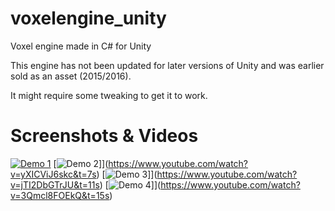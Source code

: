 # voxelengine_unity
Voxel engine made in C# for Unity

This engine has not been updated for later versions of Unity and was earlier sold as an asset (2015/2016).

It might require some tweaking to get it to work.

# Screenshots & Videos
[![Demo 1](https://img.youtube.com/vi/0n6VRMVW9bo/hqdefault.jpg)](https://www.youtube.com/watch?v=0n6VRMVW9bo)
[![Demo 2](https://img.youtube.com/vi/yXICViJ6skc/hqdefault.jpg)]](https://www.youtube.com/watch?v=yXICViJ6skc&t=7s)
[![Demo 3](https://img.youtube.com/vi/jTI2DbGTrJU/hqdefault.jpg)]](https://www.youtube.com/watch?v=jTI2DbGTrJU&t=11s)
[![Demo 4](https://img.youtube.com/vi/3Qmcl8FOEkQ/hqdefault.jpg)]](https://www.youtube.com/watch?v=3Qmcl8FOEkQ&t=15s)
